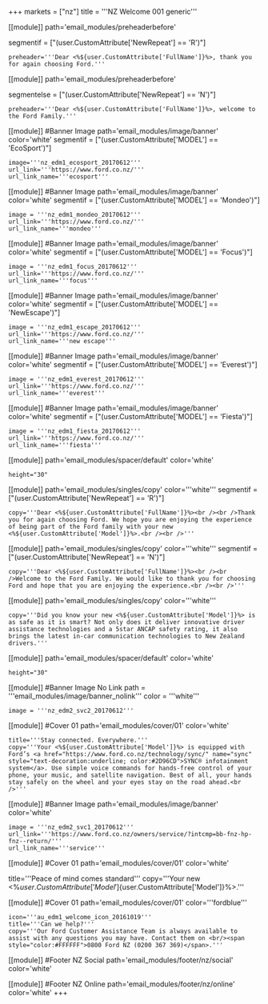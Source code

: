 +++
markets = ["nz"]
title = '''NZ Welcome 001 generic'''

[[module]]
path='email_modules/preheaderbefore'

segmentif = ["(user.CustomAttribute['NewRepeat'] == 'R')"]

	preheader='''Dear <%${user.CustomAttribute['FullName']}%>, thank you for again choosing Ford.'''

[[module]]
path='email_modules/preheaderbefore'

segmentelse = ["(user.CustomAttribute['NewRepeat'] == 'N')"]

	preheader='''Dear <%${user.CustomAttribute['FullName']}%>, welcome to the Ford Family.'''
    
[[module]] #Banner Image
path='email_modules/image/banner'
color='white'
segmentif = ["(user.CustomAttribute['MODEL'] == 'EcoSport')"]

	image='''nz_edm1_ecosport_20170612'''
	url_link='''https://www.ford.co.nz/'''
	url_link_name='''ecosport'''

[[module]] #Banner Image
path='email_modules/image/banner'
color='white'
segmentif = ["(user.CustomAttribute['MODEL'] == 'Mondeo')"]

	image = '''nz_edm1_mondeo_20170612'''
    url_link='''https://www.ford.co.nz/'''
	url_link_name='''mondeo'''

[[module]] #Banner Image
path='email_modules/image/banner'
color='white'
segmentif = ["(user.CustomAttribute['MODEL'] == 'Focus')"]

	image = '''nz_edm1_focus_20170612'''
    url_link='''https://www.ford.co.nz/'''
	url_link_name='''focus'''


[[module]] #Banner Image
path='email_modules/image/banner'
color='white'
segmentif = ["(user.CustomAttribute['MODEL'] == 'NewEscape')"]

	image = '''nz_edm1_escape_20170612'''
    url_link='''https://www.ford.co.nz/'''
	url_link_name='''new escape'''

[[module]] #Banner Image
path='email_modules/image/banner'
color='white'
segmentif = ["(user.CustomAttribute['MODEL'] == 'Everest')"]

	image = '''nz_edm1_everest_20170612'''
    url_link='''https://www.ford.co.nz/'''
	url_link_name='''everest'''

[[module]] #Banner Image
path='email_modules/image/banner'
color='white'
segmentif = ["(user.CustomAttribute['MODEL'] == 'Fiesta')"]

	image = '''nz_edm1_fiesta_20170612'''
    url_link='''https://www.ford.co.nz/'''
	url_link_name='''fiesta'''

[[module]]
path='email_modules/spacer/default'
color='white'

	height="30"
    
[[module]]
path='email_modules/singles/copy'
color='''white'''
segmentif = ["(user.CustomAttribute['NewRepeat'] == 'R')"]

	copy='''Dear <%${user.CustomAttribute['FullName']}%><br /><br />Thank you for again choosing Ford. We hope you are enjoying the experience of being part of the Ford family with your new <%${user.CustomAttribute['Model']}%>.<br /><br />'''

[[module]]
path='email_modules/singles/copy'
color='''white'''
segmentif = ["(user.CustomAttribute['NewRepeat'] == 'N')"]

    copy='''Dear <%${user.CustomAttribute['FullName']}%><br /><br />Welcome to the Ford Family. We would like to thank you for choosing Ford and hope that you are enjoying the experience.<br /><br />'''

[[module]]
path='email_modules/singles/copy'
color='''white'''


    copy='''Did you know your new <%${user.CustomAttribute['Model']}%> is as safe as it is smart? Not only does it deliver innovative driver assistance technologies and a 5star ANCAP safety rating, it also brings the latest in-car communication technologies to New Zealand drivers.'''

[[module]]
path='email_modules/spacer/default'
color='white'

	height="30"
    
 [[module]] #Banner Image No Link
path = '''email_modules/image/banner_nolink'''
color = '''white'''

	image = '''nz_edm2_svc2_20170612'''

[[module]] #Cover 01 
path='email_modules/cover/01'
color='white'

	title='''Stay connected. Everywhere.'''
	copy='''Your <%${user.CustomAttribute['Model']}%> is equipped with Ford’s <a href="https://www.ford.co.nz/technology/sync/" name="sync" style="text-decoration:underline; color:#2D96CD">SYNC® infotainment system</a>. Use simple voice commands for hands-free control of your phone, your music, and satellite navigation. Best of all, your hands stay safely on the wheel and your eyes stay on the road ahead.<br />'''

[[module]] #Banner Image
path='email_modules/image/banner'
color='white'

	image = '''nz_edm2_svc1_20170612'''
    url_link='''https://www.ford.co.nz/owners/service/?intcmp=bb-fnz-hp-fnz--return/'''
	url_link_name='''service'''


[[module]] #Cover 01 
path='email_modules/cover/01'
color='white'

 title='''Peace of mind comes standard'''
	copy='''Your new <%${user.CustomAttribute['Model']}%> includes a 3 year/100,000km warranty, 3-Year roadside assistance, and 12-month/20,000km service intervals (whichever occurs first). <br /><br />You will also receive an email from us within the next two months reminding you to book your Peace of Mind checkup. This is a quick, complimentary inspection to ensure that you are happy with how your vehicle is running. It also provides an opportunity to discuss any questions or concerns you may have about your new <%${user.CustomAttribute['Model']}%>.'''


[[module]] #Cover 01
path='email_modules/cover/01'
color='''fordblue'''

	icon='''au_edm1_welcome_icon_20161019'''
	title='''Can we help?'''
	copy='''Our Ford Customer Assistance Team is always available to assist with any questions you may have. Contact them on <br/><span style="color:#FFFFFF">0800 Ford NZ (0200 367 369)</span>.'''


[[module]] #Footer NZ Social
path='email_modules/footer/nz/social'
color='white'


[[module]] #Footer NZ Online
path='email_modules/footer/nz/online'
color='white'
+++
